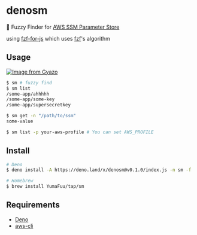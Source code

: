 # denosm

🦖 Fuzzy Finder for [ AWS SSM Parameter Store ](https://docs.aws.amazon.com/systems-manager/latest/userguide/systems-manager-parameter-store.html)

using [fzf-for-js](https://github.com/ajitid/fzf-for-js?tab=readme-ov-file) which uses [fzf](https://github.com/junegunn/fzf)'s algorithm

## Usage

[![Image from Gyazo](https://i.gyazo.com/16ab4dc7073c573b73187a9ab0158972.gif)](https://gyazo.com/16ab4dc7073c573b73187a9ab0158972)

```bash
$ sm # fuzzy find
$ sm list
/some-app/ahhhhh
/some-app/some-key
/some-app/supersecretkey

$ sm get -n "/path/to/ssm"
some-value

$ sm list -p your-aws-profile # You can set AWS_PROFILE
```

## Install
```bash
# Deno
$ deno install -A https://deno.land/x/denosm@v0.1.0/index.js -n sm -f

# Homebrew
$ brew install YumaFuu/tap/sm
```

## Requirements

- [Deno](https://deno.com)
- [aws-cli](https://aws.amazon.com/cli/)
